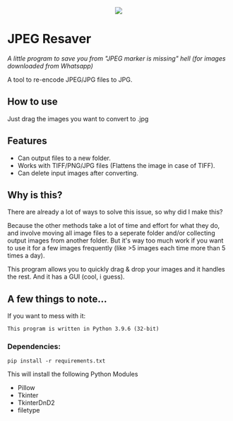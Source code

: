 <p align="center">
  <img src="https://user-images.githubusercontent.com/59286418/127771463-83c7e022-107d-402f-9a1b-d75d20b57995.png" />
</p>

# JPEG Resaver  
*A little program to save you from "JPEG marker is missing" hell (for images downloaded from Whatsapp)*  

A tool to re-encode JPEG/JPG files to JPG.  

## How to use  
Just drag the images you want to convert to .jpg  

## Features  
 - Can output files to a new folder.
 - Works with TIFF/PNG/JPG files (Flattens the image in case of TIFF).
 - Can delete input images after converting.

## Why is this?
There are already a lot of ways to solve this issue, so why did I make this?  

Because the other methods take a lot of time and effort for what they do, and involve moving all image files to a seperate folder and/or collecting output images from another folder. But it's way too much work if you want to use it for a few images frequently (like >5 images each time more than 5 times a day). 

This program allows you to quickly drag & drop your images and it handles the rest.
And it has a GUI (cool, i guess).  

## A few things to note...
If you want to mess with it:  
```  
This program is written in Python 3.9.6 (32-bit)  
```
### Dependencies:  
```  
pip install -r requirements.txt
```  
This will install the following Python Modules  
 - Pillow  
 - Tkinter  
 - TkinterDnD2
 - filetype
